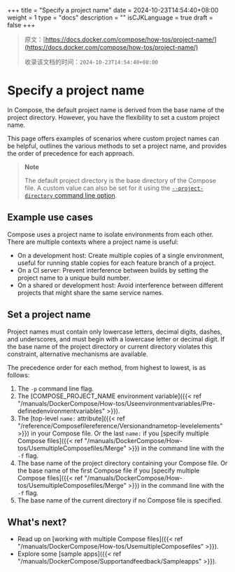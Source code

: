 +++
title = "Specify a project name"
date = 2024-10-23T14:54:40+08:00
weight = 1
type = "docs"
description = ""
isCJKLanguage = true
draft = false
+++

> 原文：[https://docs.docker.com/compose/how-tos/project-name/](https://docs.docker.com/compose/how-tos/project-name/)
>
> 收录该文档的时间：`2024-10-23T14:54:40+08:00`

# Specify a project name

In Compose, the default project name is derived from the base name of the project directory. However, you have the flexibility to set a custom project name.

This page offers examples of scenarios where custom project names can be helpful, outlines the various methods to set a project name, and provides the order of precedence for each approach.

> **Note**
>
> 
>
> The default project directory is the base directory of the Compose file. A custom value can also be set for it using the [`--project-directory` command line option](https://docs.docker.com/reference/cli/docker/compose/#use--p-to-specify-a-project-name).

## Example use cases

Compose uses a project name to isolate environments from each other. There are multiple contexts where a project name is useful:

- On a development host: Create multiple copies of a single environment, useful for running stable copies for each feature branch of a project.
- On a CI server: Prevent interference between builds by setting the project name to a unique build number.
- On a shared or development host: Avoid interference between different projects that might share the same service names.

## Set a project name

Project names must contain only lowercase letters, decimal digits, dashes, and underscores, and must begin with a lowercase letter or decimal digit. If the base name of the project directory or current directory violates this constraint, alternative mechanisms are available.

The precedence order for each method, from highest to lowest, is as follows:

1. The `-p` command line flag.
2. The [COMPOSE_PROJECT_NAME environment variable]({{< ref "/manuals/DockerCompose/How-tos/Useenvironmentvariables/Pre-definedenvironmentvariables" >}}).
3. The [top-level `name:` attribute]({{< ref "/reference/Composefilereference/Versionandnametop-levelelements" >}}) in your Compose file. Or the last `name:` if you [specify multiple Compose files]({{< ref "/manuals/DockerCompose/How-tos/UsemultipleComposefiles/Merge" >}}) in the command line with the `-f` flag.
4. The base name of the project directory containing your Compose file. Or the base name of the first Compose file if you [specify multiple Compose files]({{< ref "/manuals/DockerCompose/How-tos/UsemultipleComposefiles/Merge" >}}) in the command line with the `-f` flag.
5. The base name of the current directory if no Compose file is specified.

## What's next?

- Read up on [working with multiple Compose files]({{< ref "/manuals/DockerCompose/How-tos/UsemultipleComposefiles" >}}).
- Explore some [sample apps]({{< ref "/manuals/DockerCompose/Supportandfeedback/Sampleapps" >}}).
